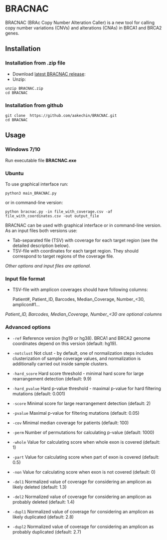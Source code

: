 # BRACNAC
BRACNAC (BRAc Copy Number Alteration Caller)  is a new tool for calling copy number variations (CNVs) and alterations (CNAs) in BRCA1 and BRCA2 genes. 
## Installation
### Installation from .zip file
* Download [latest BRACNAC release](https://github.com/aakechin/BRACNAC.zip):
* Unzip:
 ```
unzip BRACNAC.zip
cd BRACNAC
 ```
### Installation from github
```
git clone  https://github.com/aakechin/BRACNAC.git
cd BRACNAC
```
## Usage
### Windows 7/10
Run executable file **BRACNAC.exe**
### Ubuntu
To use graphical interface run:
```
python3 main_BRACNAC.py
```
or in command-line version:
```
python bracnac.py -in file_with_coverage.csv -af file_with_coordinates.csv -out output_file
```
BRACNAC can be used with graphical interface or in command-line version. As an input files both versions use:
* Tab-separated file (TSV) with coverage for each target region (see the detailed description below).
* TSV-file with coordinates for each target region. They should correspond to target regions of the coverage file.

*Other options and input files are optional.*
### Input file format
* TSV-file with amplicon coverages should have following columns: 

    Patient#, Patient_ID, Barcodes, Median_Coverage, Number_<30, amplicon#1...
                   
*Patient_ID, Barcodes, Median_Coverage, Number_<30 are optional columns*
### Advanced options
* `-ref` Reference version (hg19 or hg38). BRCA1 and BRCA2 genome coordinates depend on this version (default: hg19).

* `-notclust` Not clust - by default, one of normalization steps includes clusterization of sample coverage values, and normalization is additionally carried out inside sample clusters.
* `-hard_score` Hard score threshold - minimal hard score for large rearrangement detection (default: 9.9)
* `-hard_pvalue` Hard p-value threshold - maximal p-value for hard filtering mutations (default: 0.001)
* `-score` Minimal score for large rearrangement detection (default: 2)
* `-pvalue` Maximal p-value for filtering mutations (default: 0.05)
* `-cov` Minimal median coverage for patients (default: 100)
* `-perm` Number of permutations for calculating p-value (default: 1000)
* `-whole` Value for calculating score when whole exon is covered (default: 1)
* `-part` Value for calculating score when part of exon is covered (default: 0.5)
* `-non` Value for calculating score when exon is not covered (default: 0)
* `-del1` Normalized value of coverage for considering an amplicon as likely deleted (default: 1.3)
* `-del2` Normalized value of coverage for considering an amplicon as probably deleted (default: 1.4)
* `-dupl1` Normalized value of coverage for considering an amplicon as likely duplicated (default: 2.8)
* `-dupl2` Normalized value of coverage for considering an amplicon as probably duplicated (default: 2.7)
